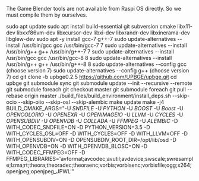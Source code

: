 The Game Blender tools are not available from Raspi OS directly.
So we must compile them by ourselves.

sudo apt update
sudo apt install build-essential git subversion cmake libx11-dev libxxf86vm-dev libxcursor-dev libxi-dev libxrandr-dev libxinerama-dev libglew-dev
sudo apt -y install gcc-7 g++-7
sudo update-alternatives --install /usr/bin/gcc gcc /usr/bin/gcc-7 7
sudo update-alternatives --install /usr/bin/g++ g++ /usr/bin/g++-7 7
sudo update-alternatives --install /usr/bin/gcc gcc /usr/bin/gcc-8 8
sudo update-alternatives --install /usr/bin/g++ g++ /usr/bin/g++-8 8
sudo update-alternatives --config gcc
(choose version 7)
sudo update-alternatives --config g++
(choose version 7)
cd
git clone -b upbge0.2.5 https://github.com/UPBGE/upbge.git
cd upbge
git submodule sync
git submodule update --init --recursive --remote
git submodule foreach git checkout master
git submodule foreach git pull --rebase origin master
./build_files/build_environment/install_deps.sh --skip-ocio --skip-oiio --skip-osl --skip-alembic
make update
make -j4 BUILD_CMAKE_ARGS="-U *SNDFILE* -U *PYTHON* -U *BOOST* -U *Boost* -U *OPENCOLORIO* -U *OPENEXR* -U *OPENIMAGEIO* -U *LLVM* -U *CYCLES* -U *OPENSUBDIV* -U *OPENVDB* -U *COLLADA* -U *FFMPEG* -U *ALEMBIC* -D WITH_CODEC_SNDFILE=ON -D PYTHON_VERSION=3.5 -D WITH_CYCLES_OSL=OFF -D WITH_CYCLES=OFF -D WITH_LLVM=OFF -D WITH_OPENSUBDIV=ON -D OPENSUBDIV_ROOT_DIR=/opt/lib/osd -D WITH_OPENVDB=ON -D WITH_OPENVDB_BLOSC=ON -D WITH_CODEC_FFMPEG=OFF -D FFMPEG_LIBRARIES='avformat;avcodec;avutil;avdevice;swscale;swresample;lzma;rt;theora;theoradec;theoraenc;vorbis;vorbisenc;vorbisfile;ogg;x264;openjpeg;openjpeg_JPWL'"
